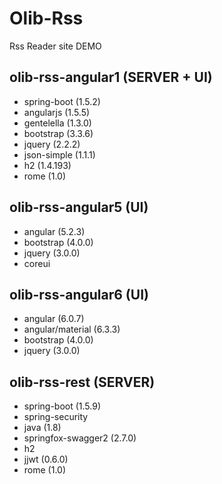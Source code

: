 # Olib-Rss

Rss Reader site DEMO

## olib-rss-angular1 (SERVER + UI)
* spring-boot (1.5.2)
* angularjs (1.5.5)
* gentelella (1.3.0)
* bootstrap (3.3.6)
* jquery (2.2.2)
* json-simple (1.1.1)
* h2 (1.4.193)
* rome (1.0)

## olib-rss-angular5 (UI)
* angular (5.2.3)
* bootstrap (4.0.0)
* jquery (3.0.0)
* coreui

## olib-rss-angular6 (UI)
* angular (6.0.7)
* angular/material (6.3.3)
* bootstrap (4.0.0)
* jquery (3.0.0)

## olib-rss-rest (SERVER)
* spring-boot (1.5.9)
* spring-security
* java (1.8)
* springfox-swagger2 (2.7.0)
* h2
* jjwt (0.6.0)
* rome (1.0)
